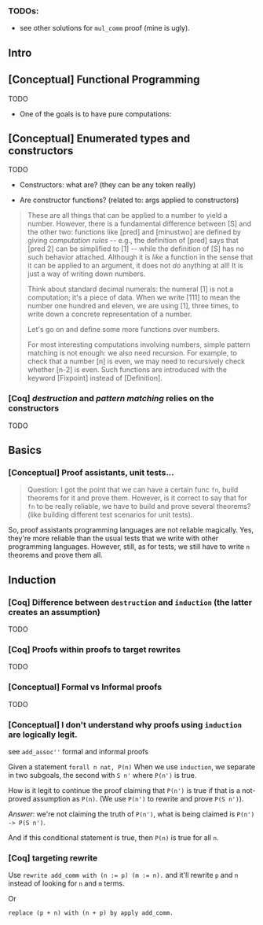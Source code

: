 ### TODOs:

- see other solutions for `mul_comm` proof (mine is ugly).

## Intro

## [Conceptual] Functional Programming

TODO

- One of the goals is to have pure computations:

## [Conceptual] Enumerated types and constructors

TODO

- Constructors: what are? (they can be any token really)

- Are constructor functions? (related to: args applied to constructors)

> These are all things that can be applied to a number to yield a
> number. However, there is a fundamental difference between [S]
> and the other two: functions like [pred] and [minustwo] are
> defined by giving _computation rules_ -- e.g., the definition of
> [pred] says that [pred 2] can be simplified to [1] -- while the
> definition of [S] has no such behavior attached. Although it is
> _like_ a function in the sense that it can be applied to an
> argument, it does not _do_ anything at all! It is just a way of
> writing down numbers.
>
> Think about standard decimal numerals: the numeral [1] is not a
> computation; it's a piece of data. When we write [111] to mean
> the number one hundred and eleven, we are using [1], three times,
> to write down a concrete representation of a number.
>
> Let's go on and define some more functions over numbers.
>
> For most interesting computations involving numbers, simple
> pattern matching is not enough: we also need recursion. For
> example, to check that a number [n] is even, we may need to
> recursively check whether [n-2] is even. Such functions are
> introduced with the keyword [Fixpoint] instead of [Definition].

### [Coq] _destruction_ and _pattern matching_ relies on the constructors

TODO

## Basics

### [Conceptual] Proof assistants, unit tests...

> Question: I got the point that we can have a certain func `fn`,
> build theorems for it and prove them. However, is it correct to say that
> for `fn` to be really reliable, we have to build and prove several theorems?
> (like building different test scenarios for unit tests).

So, proof assistants programming languages are not reliable magically.
Yes, they're more reliable than the usual tests that we write with other
programming languages. However, still, as for tests, we still have to write `n` theorems
and prove them all.

## Induction

### [Coq] Difference between `destruction` and `induction` (the latter creates an assumption)

TODO

### [Coq] Proofs within proofs to target rewrites

TODO

### [Conceptual] Formal vs Informal proofs

TODO

### [Conceptual] I don't understand why proofs using `induction` are logically legit.

see `add_assoc''` formal and informal proofs

Given a statement `forall n nat, P(n)`
When we use `induction`, we separate in two subgoals, the second with `S n'` where `P(n')` is true.

How is it legit to continue the proof claiming that `P(n')` is true if that is a not-proved assumption as `P(n)`.
(We use `P(n')` to rewrite and prove `P(S n')`).

_Answer_: we're not claiming the truth of `P(n')`, what is being claimed is `P(n') -> P(S n')`.

And if this conditional statement is true, then `P(n)` is true for all `n`.

### [Coq] targeting rewrite

Use `rewrite add_comm with (n := p) (m := n).` and it'll rewrite `p` and `n` instead of looking for `n` and `m` terms.

Or

`replace (p + n) with (n + p) by apply add_comm.`

